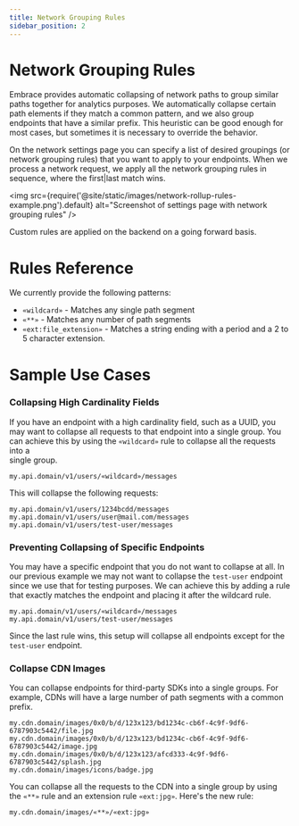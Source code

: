 ```yaml
---
title: Network Grouping Rules  
sidebar_position: 2
---
```


# Network Grouping Rules

Embrace provides automatic collapsing of network paths to group similar paths together for analytics purposes.
We automatically collapse certain path elements if they match a common pattern, and we also group endpoints
that have a similar prefix. This heuristic can be good enough for most cases, but sometimes it is necessary
to override the behavior.

On the network settings page you can specify a list of desired groupings (or network grouping rules) that you want to
apply to your endpoints. When we process a network request, we apply all the network grouping rules in sequence, where
the first|last match wins.

<img src={require('@site/static/images/network-rollup-rules-example.png').default} alt="Screenshot of settings page with network grouping rules" />

Custom rules are applied on the backend on a going forward basis.

# Rules Reference

We currently provide the following patterns:

* `«wildcard»` - Matches any single path segment
* `«**»` - Matches any number of path segments
* `«ext:file_extension»` - Matches a string ending with a period and a 2 to 5 character extension.

# Sample Use Cases

### Collapsing High Cardinality Fields
If you have an endpoint with a high cardinality field, such as a UUID, you may want to collapse all requests to that
endpoint into a single group. You can achieve this by using the `«wildcard»` rule to collapse all the requests into a  
single group.

```shell
my.api.domain/v1/users/«wildcard»/messages
```

This will collapse the following requests:

```shell
my.api.domain/v1/users/1234bcdd/messages
my.api.domain/v1/users/user@mail.com/messages
my.api.domain/v1/users/test-user/messages
```

### Preventing Collapsing of Specific Endpoints
You may have a specific endpoint that you do not want to collapse at all. In our previous example we may not want to
collapse the `test-user` endpoint since we use that for testing purposes. We can achieve this by adding a rule that
exactly matches the endpoint and placing it after the wildcard rule.

```
my.api.domain/v1/users/«wildcard»/messages
my.api.domain/v1/users/test-user/messages
```

Since the last rule wins, this setup will collapse all endpoints except for the `test-user` endpoint.


### Collapse CDN Images
You can collapse endpoints for third-party SDKs into a single groups. For example, CDNs will have a large number of
path segments with a common prefix.  

```shell
my.cdn.domain/images/0x0/b/d/123x123/bd1234c-cb6f-4c9f-9df6-6787903c5442/file.jpg
my.cdn.domain/images/0x0/b/d/123x123/bd1234c-cb6f-4c9f-9df6-6787903c5442/image.jpg
my.cdn.domain/images/0x0/b/d/123x123/afcd333-4c9f-9df6-6787903c5442/splash.jpg
my.cdn.domain/images/icons/badge.jpg
```

You can collapse all the requests to the CDN into a single group by using the
`«**»` rule and an extension rule `«ext:jpg»`. Here's the new rule:

```
my.cdn.domain/images/«**»/«ext:jpg»
```

